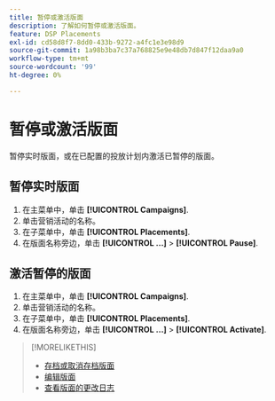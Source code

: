 ```yaml
---
title: 暂停或激活版面
description: 了解如何暂停或激活版面。
feature: DSP Placements
exl-id: cd58d8f7-8dd0-433b-9272-a4fc1e3e98d9
source-git-commit: 1a98b3ba7c37a768825e9e48db7d847f12daa9a0
workflow-type: tm+mt
source-wordcount: '99'
ht-degree: 0%

---
```


# 暂停或激活版面

暂停实时版面，或在已配置的投放计划内激活已暂停的版面。

## 暂停实时版面

1. 在主菜单中，单击 **[!UICONTROL Campaigns]**.
1. 单击营销活动的名称。
1. 在子菜单中，单击 **[!UICONTROL Placements]**.
1. 在版面名称旁边，单击  **[!UICONTROL ...]** > **[!UICONTROL Pause]**.

## 激活暂停的版面

1. 在主菜单中，单击 **[!UICONTROL Campaigns]**.
1. 单击营销活动的名称。
1. 在子菜单中，单击 **[!UICONTROL Placements]**.
1. 在版面名称旁边，单击  **[!UICONTROL ...]** > **[!UICONTROL Activate]**.

>[!MORELIKETHIS]
>
>* [存档或取消存档版面](placement-archive-unarchive.md)
>* [编辑版面](placement-edit.md)
>* [查看版面的更改日志](placement-change-log.md)

